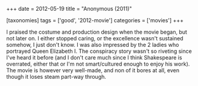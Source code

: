 +++
date = 2012-05-19
title = "Anonymous (2011)"

[taxonomies]
tags = ['good', '2012-movie']
categories = ['movies']
+++

I praised the costume and production design when the movie began, but
not later on. I either stopped caring, or the excellence wasn't
sustained somehow, I just don't know. I was also impressed by the 2
ladies who portrayed Queen Elizabeth I. The conspiracy story wasn't so
riveting since I've heard it before (and I don't care much since I
think Shakespeare is overrated, either that or I'm not smart/cultured
enough to enjoy his work). The movie is however very well-made, and non
of it bores at all, even though it loses steam part-way through.
